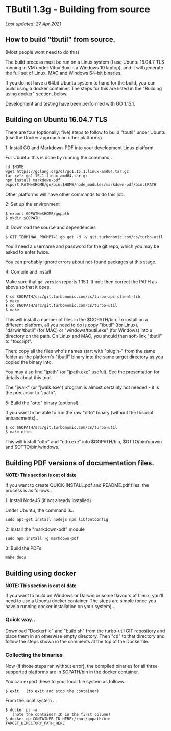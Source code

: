 # TButil 1.3g - Building from source

*Last updated: 27 Apr 2021*

## How to build "tbutil" from source.

(Most people wont need to do this)

The build process must be run on a Linux system (I use Ubuntu 16.04.7 TLS running in VM under VitualBox in a Windows 10 laptop), and it will generate the full set of Linux, MAC and Windows 64-bit binaries.

If you do not have a 64bit Ubuntu system to hand for the build, you can build using a docker container. The steps for this are listed in the "Building using docker" section, below.

Development and testing have been performed with GO 1.15.1.

## Building on Ubuntu 16.04.7 TLS

There are four (optionally: five) steps to follow to build "tbutil" under Ubuntu (use the Docker approach on other platforms).

1: Install GO and Markdown-PDF into your development Linux platform.

For Ubuntu: this is done by running the command..

```
cd $HOME
wget https://golang.org/dl/go1.15.1.linux-amd64.tar.gz
tar xvfz go1.15.1.linux-amd64.tar.gz
npm install markdown-pdf
export PATH=$HOME/go/bin:$HOME/node_modules/markdown-pdf/bin:$PATH
```

Other platforms will have other commands to do this job.

2: Set up the environment

```
$ export GOPATH=$HOME/gopath
$ mkdir $GOPATH
```

3: Download the source and dependencies

```
$ GIT_TERMINAL_PROMPT=1 go get -d -v git.turbonomic.com/cs/turbo-util
```

You'll need a username and password for the git repo, which you may be asked to enter twice.

You can probably ignore errors about not-found packages at this stage.

4: Compile and install

Make sure that `go version` reports 1.15.1. If not: then correct the PATH as above so that it does.

```
$ cd $GOPATH/src/git.turbonomic.com/cs/turbo-api-client-lib
$ make
$ cd $GOPATH/src/git.turbonomic.com/cs/turbo-util
$ make
```

This will install a number of files in the $GOPATH/bin. To install on a different platform, all you need to do is copy "tbutil" (for Linux), "darwin/tbutil" (for MAC) or "windows/tbutil.exe" (for Windows) into a directory on the path. On Linux and MAC, you should then soft-link "tbutil" to "tbscript".

Then: copy all the files who's names start with "plugin-" from the same folder as the platform's "tbutil" binary into the same target directory as you copied the binary into.

You may also find "jpath" (or "jpath.exe" useful). See the presentation for details about this tool.

The "jwalk" (or "jwalk.exe") program is almost certainly not needed - it is the precursor to "jpath".

5: Build the "otto" binary (optional)

If you want to be able to run the raw "otto" binary (without the tbscript enhancments)..

```
$ cd $GOPATH/src/git.turbonomic.com/cs/turbo-util
$ make otto
```

This will install "otto" and "otto.exe" into $GOPATH/bin, $OTTO/bin/darwin and $OTTO/bin/windows.

## Building PDF versions of documentation files.

**NOTE: This section is out of date**

If you want to create QUICK-INSTALL.pdf and README.pdf files, the process is as follows..

1: Install NodeJS (if not already installed)

Under Ubuntu, the command is..
```
sudo apt-get install nodejs npm libfontconfig
```

2: Install the "markdown-pdf" module

```
sudo npm install -g markdown-pdf
```

3: Build the PDFs

```
make docs
```

## Building using docker

**NOTE: This section is out of date**

If you want to build on Windows or Darwin or some flavours of Linux, you'll need to use a Ubuntu docker container. The steps are simple (once you have a running docker installation on your system)...

### Quick way..

Download "Dockerfile" and "build.sh" from the turbo-util GIT repository and place them in an otherwise empty directory. Then "cd" to that directory and follow the steps shown in the comments at the top of the Dockerfile.

### Collecting the binaries

Now (if those steps ran without error), the compiled binaries for all three supported platforms are in $GPATH/bin in the docker container.

You can export these to your local file system as follows...

```
$ exit   (to exit and stop the container)
```

From the local system ...

```
$ docker ps -a
   (note the container ID in the first column)
$ docker cp CONTAINER_ID_HERE:/root/gopath/bin TARGET_DIRECTORY_PATH_HERE
```
